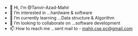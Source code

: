 - 👋 Hi, I’m @Tanvir-Azad-Mahir
- 👀 I’m interested in ...hardware & software
- 🌱 I’m currently learning ...Data structure & Algorithm
- 💞️ I’m looking to collaborate on ...software development
- 📫 How to reach me ...sent mail to - mahir.cse.pc@gmail.com

<!---
Tanvir-Azad-Mahir/Tanvir-Azad-Mahir is a ✨ special ✨ repository because its `README.md` (this file) appears on your GitHub profile.
You can click the Preview link to take a look at your changes.
--->

